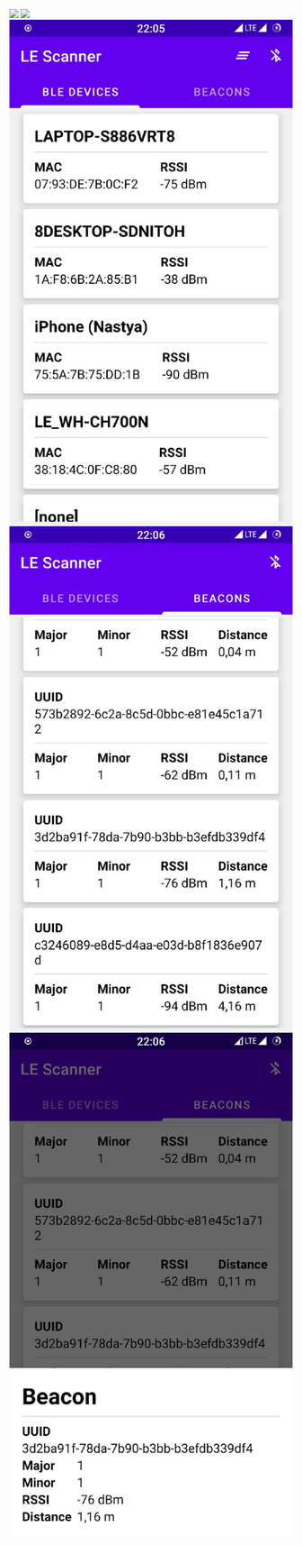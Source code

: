 ![](media/demo1.gif)
![](media/demo2.gif) 
<br />
![](media/img1.jpg)
![](media/img2.jpg)
![](media/img3.jpg)
